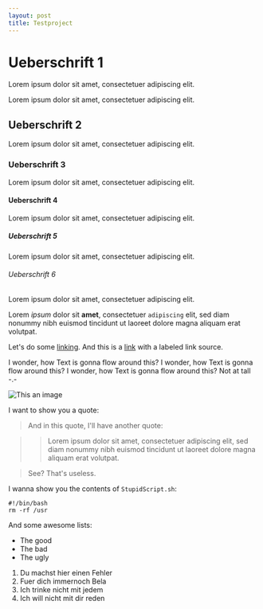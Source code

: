 ```yaml
---
layout: post
title: Testproject
---
```


# Ueberschrift 1
Lorem ipsum dolor sit amet, consectetuer adipiscing elit.

Lorem ipsum dolor sit amet, consectetuer adipiscing elit.
## Ueberschrift 2
Lorem ipsum dolor sit amet, consectetuer adipiscing elit.
### Ueberschrift 3
Lorem ipsum dolor sit amet, consectetuer adipiscing elit.
#### Ueberschrift 4
Lorem ipsum dolor sit amet, consectetuer adipiscing elit.
##### Ueberschrift 5
Lorem ipsum dolor sit amet, consectetuer adipiscing elit.
###### Ueberschrift 6
Lorem ipsum dolor sit amet, consectetuer adipiscing elit.

Lorem *ipsum* dolor sit **amet**, consectetuer `adipiscing` elit, sed diam nonummy nibh euismod tincidunt ut laoreet dolore magna aliquam erat volutpat.


Let's do some [linking](http://www.google.de "Google").
And this is a [link][google] with a labeled link source.


I wonder, how Text is gonna flow around this?  I wonder, how Text is gonna flow around this?  I wonder, how Text is gonna flow around this?
Not at tall -.-

![This an image][googlelogo]


I want to show you a quote:

> And in this quote, I'll have another quote:

> > Lorem ipsum dolor sit amet, consectetuer adipiscing elit, sed diam nonummy nibh euismod tincidunt ut laoreet dolore magna aliquam erat volutpat.

> See? That's useless.


I wanna show you the contents of `StupidScript.sh`:

    #!/bin/bash
    rm -rf /usr


And some awesome lists:

* The good
* The bad
* The ugly

1. Du machst hier einen Fehler
4. Fuer dich immernoch Bela
3. Ich trinke nicht mit jedem
1. Ich will nicht mit dir reden


[google]: http://www.google.de "Google's homepage"

[googlelogo]: http://www.google.com/intl/en_com/images/srpr/logo3w.png
